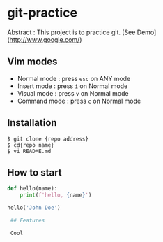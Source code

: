 # git-practice

Abstract : This project is to practice git.
[See Demo] (http://www.google.com/)

## Vim modes

 - Normal mode : press `esc` on ANY mode
 - Insert mode : press `i` on Normal mode
 - Visual mode : press `v` on Normal mode
 - Command mode : press `c` on Normal mode

 ## Installation

```shell
$ git clone {repo address}
$ cd{repo name}
$ vi README.md
```


 ## How to start
```python
def hello(name):
    print(f'hello, {name}')

hello('John Doe')

 ## Features

 Cool
